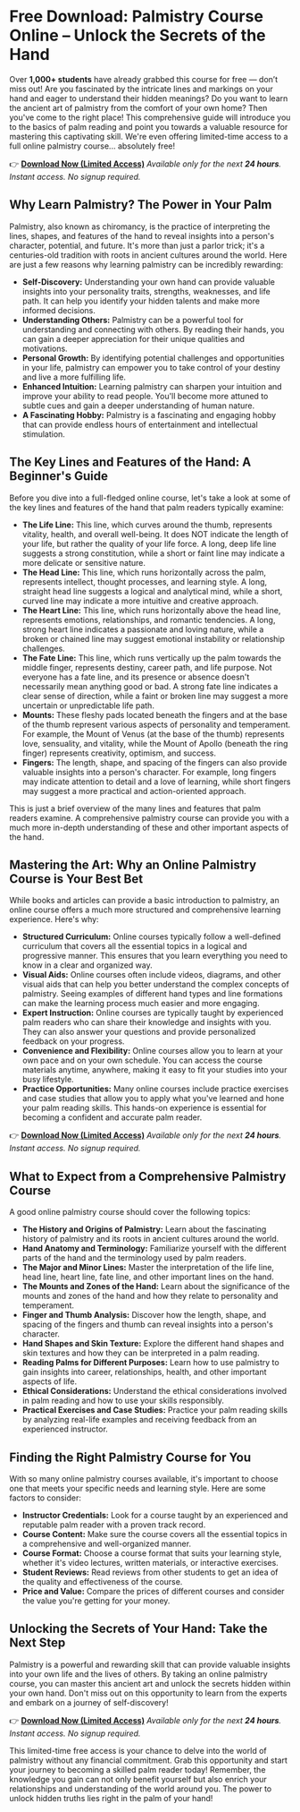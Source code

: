 # Free Download: Palmistry Course Online – Unlock the Secrets of the Hand

Over **1,000+ students** have already grabbed this course for free — don’t miss out! Are you fascinated by the intricate lines and markings on your hand and eager to understand their hidden meanings? Do you want to learn the ancient art of palmistry from the comfort of your own home? Then you've come to the right place! This comprehensive guide will introduce you to the basics of palm reading and point you towards a valuable resource for mastering this captivating skill. We're even offering limited-time access to a full online palmistry course... absolutely free!

👉 [**Download Now (Limited Access)**](https://udemywork.com/palmistry-course-online)
_Available only for the next **24 hours**. Instant access. No signup required._

## Why Learn Palmistry? The Power in Your Palm

Palmistry, also known as chiromancy, is the practice of interpreting the lines, shapes, and features of the hand to reveal insights into a person's character, potential, and future. It's more than just a parlor trick; it's a centuries-old tradition with roots in ancient cultures around the world. Here are just a few reasons why learning palmistry can be incredibly rewarding:

*   **Self-Discovery:** Understanding your own hand can provide valuable insights into your personality traits, strengths, weaknesses, and life path. It can help you identify your hidden talents and make more informed decisions.
*   **Understanding Others:** Palmistry can be a powerful tool for understanding and connecting with others. By reading their hands, you can gain a deeper appreciation for their unique qualities and motivations.
*   **Personal Growth:** By identifying potential challenges and opportunities in your life, palmistry can empower you to take control of your destiny and live a more fulfilling life.
*   **Enhanced Intuition:** Learning palmistry can sharpen your intuition and improve your ability to read people. You'll become more attuned to subtle cues and gain a deeper understanding of human nature.
*   **A Fascinating Hobby:** Palmistry is a fascinating and engaging hobby that can provide endless hours of entertainment and intellectual stimulation.

## The Key Lines and Features of the Hand: A Beginner's Guide

Before you dive into a full-fledged online course, let's take a look at some of the key lines and features of the hand that palm readers typically examine:

*   **The Life Line:** This line, which curves around the thumb, represents vitality, health, and overall well-being. It does NOT indicate the length of your life, but rather the quality of your life force. A long, deep life line suggests a strong constitution, while a short or faint line may indicate a more delicate or sensitive nature.
*   **The Head Line:** This line, which runs horizontally across the palm, represents intellect, thought processes, and learning style. A long, straight head line suggests a logical and analytical mind, while a short, curved line may indicate a more intuitive and creative approach.
*   **The Heart Line:** This line, which runs horizontally above the head line, represents emotions, relationships, and romantic tendencies. A long, strong heart line indicates a passionate and loving nature, while a broken or chained line may suggest emotional instability or relationship challenges.
*   **The Fate Line:** This line, which runs vertically up the palm towards the middle finger, represents destiny, career path, and life purpose. Not everyone has a fate line, and its presence or absence doesn't necessarily mean anything good or bad. A strong fate line indicates a clear sense of direction, while a faint or broken line may suggest a more uncertain or unpredictable life path.
*   **Mounts:** These fleshy pads located beneath the fingers and at the base of the thumb represent various aspects of personality and temperament. For example, the Mount of Venus (at the base of the thumb) represents love, sensuality, and vitality, while the Mount of Apollo (beneath the ring finger) represents creativity, optimism, and success.
*   **Fingers:** The length, shape, and spacing of the fingers can also provide valuable insights into a person's character. For example, long fingers may indicate attention to detail and a love of learning, while short fingers may suggest a more practical and action-oriented approach.

This is just a brief overview of the many lines and features that palm readers examine. A comprehensive palmistry course can provide you with a much more in-depth understanding of these and other important aspects of the hand.

## Mastering the Art: Why an Online Palmistry Course is Your Best Bet

While books and articles can provide a basic introduction to palmistry, an online course offers a much more structured and comprehensive learning experience. Here's why:

*   **Structured Curriculum:** Online courses typically follow a well-defined curriculum that covers all the essential topics in a logical and progressive manner. This ensures that you learn everything you need to know in a clear and organized way.
*   **Visual Aids:** Online courses often include videos, diagrams, and other visual aids that can help you better understand the complex concepts of palmistry. Seeing examples of different hand types and line formations can make the learning process much easier and more engaging.
*   **Expert Instruction:** Online courses are typically taught by experienced palm readers who can share their knowledge and insights with you. They can also answer your questions and provide personalized feedback on your progress.
*   **Convenience and Flexibility:** Online courses allow you to learn at your own pace and on your own schedule. You can access the course materials anytime, anywhere, making it easy to fit your studies into your busy lifestyle.
*   **Practice Opportunities:** Many online courses include practice exercises and case studies that allow you to apply what you've learned and hone your palm reading skills. This hands-on experience is essential for becoming a confident and accurate palm reader.

👉 [**Download Now (Limited Access)**](https://udemywork.com/palmistry-course-online)
_Available only for the next **24 hours**. Instant access. No signup required._

## What to Expect from a Comprehensive Palmistry Course

A good online palmistry course should cover the following topics:

*   **The History and Origins of Palmistry:** Learn about the fascinating history of palmistry and its roots in ancient cultures around the world.
*   **Hand Anatomy and Terminology:** Familiarize yourself with the different parts of the hand and the terminology used by palm readers.
*   **The Major and Minor Lines:** Master the interpretation of the life line, head line, heart line, fate line, and other important lines on the hand.
*   **The Mounts and Zones of the Hand:** Learn about the significance of the mounts and zones of the hand and how they relate to personality and temperament.
*   **Finger and Thumb Analysis:** Discover how the length, shape, and spacing of the fingers and thumb can reveal insights into a person's character.
*   **Hand Shapes and Skin Texture:** Explore the different hand shapes and skin textures and how they can be interpreted in a palm reading.
*   **Reading Palms for Different Purposes:** Learn how to use palmistry to gain insights into career, relationships, health, and other important aspects of life.
*   **Ethical Considerations:** Understand the ethical considerations involved in palm reading and how to use your skills responsibly.
*   **Practical Exercises and Case Studies:** Practice your palm reading skills by analyzing real-life examples and receiving feedback from an experienced instructor.

## Finding the Right Palmistry Course for You

With so many online palmistry courses available, it's important to choose one that meets your specific needs and learning style. Here are some factors to consider:

*   **Instructor Credentials:** Look for a course taught by an experienced and reputable palm reader with a proven track record.
*   **Course Content:** Make sure the course covers all the essential topics in a comprehensive and well-organized manner.
*   **Course Format:** Choose a course format that suits your learning style, whether it's video lectures, written materials, or interactive exercises.
*   **Student Reviews:** Read reviews from other students to get an idea of the quality and effectiveness of the course.
*   **Price and Value:** Compare the prices of different courses and consider the value you're getting for your money.

## Unlocking the Secrets of Your Hand: Take the Next Step

Palmistry is a powerful and rewarding skill that can provide valuable insights into your own life and the lives of others. By taking an online palmistry course, you can master this ancient art and unlock the secrets hidden within your own hand. Don't miss out on this opportunity to learn from the experts and embark on a journey of self-discovery!

👉 [**Download Now (Limited Access)**](https://udemywork.com/palmistry-course-online)
_Available only for the next **24 hours**. Instant access. No signup required._

This limited-time free access is your chance to delve into the world of palmistry without any financial commitment. Grab this opportunity and start your journey to becoming a skilled palm reader today! Remember, the knowledge you gain can not only benefit yourself but also enrich your relationships and understanding of the world around you. The power to unlock hidden truths lies right in the palm of your hand!
